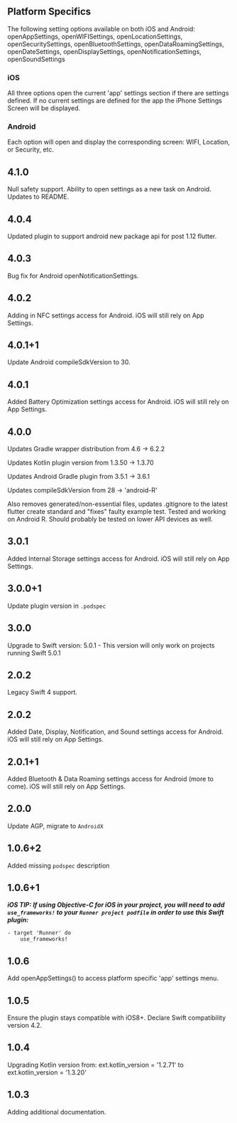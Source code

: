 ## Platform Specifics
The following setting options available on both iOS and Android: openAppSettings, openWIFISettings, openLocationSettings, openSecuritySettings, openBluetoothSettings, openDataRoamingSettings, openDateSettings, openDisplaySettings, openNotificationSettings, openSoundSettings

### iOS
All three options open the current 'app' settings section if there are settings defined.  If no current settings are defined for the app the iPhone Settings Screen will be displayed.

### Android
Each option will open and display the corresponding screen: WIFI, Location, or Security, etc.

## 4.1.0
Null safety support.
Ability to open settings as a new task on Android.
Updates to README.

## 4.0.4
Updated plugin to support android new package api for post 1.12 flutter.

## 4.0.3
Bug fix for Android openNotificationSettings.

## 4.0.2
Adding in NFC settings access for Android. iOS will still rely on App Settings.

## 4.0.1+1
Update Android compileSdkVersion to 30.

## 4.0.1
Added Battery Optimization settings access for Android.  iOS will still rely on App Settings.

## 4.0.0
Updates Gradle wrapper distribution from 4.6 -> 6.2.2

Updates Kotlin plugin version from 1.3.50 -> 1.3.70

Updates Android Gradle plugin from 3.5.1 -> 3.6.1

Updates compileSdkVersion from 28 -> 'android-R'

Also removes generated/non-essential files, updates .gitignore to the latest flutter create standard and "fixes" faulty example test. Tested and working on Android R. Should probably be tested on lower API devices as well.

## 3.0.1
Added Internal Storage settings access for Android.  iOS will still rely on App Settings.

## 3.0.0+1
Update plugin version in `.podspec`

## 3.0.0
Upgrade to Swift version: 5.0.1 - This version will only work on projects running Swift 5.0.1

## 2.0.2
Legacy Swift 4 support.

## 2.0.2
Added Date, Display, Notification, and Sound settings access for Android.  iOS will still rely on App Settings.

## 2.0.1+1
Added Bluetooth & Data Roaming settings access for Android (more to come).  iOS will still rely on App Settings.

## 2.0.0
Update AGP, migrate to `AndroidX`

## 1.0.6+2
Added missing `podspec` description

## 1.0.6+1
  ***iOS TIP: If using Objective-C for iOS in your project, you will need to add `use_frameworks!` to your `Runner project podfile` in order to use this Swift plugin:***
    
    - target 'Runner' do
        use_frameworks!

## 1.0.6

Add openAppSettings() to access platform specific 'app' settings menu.

## 1.0.5

Ensure the plugin stays compatible with iOS8+.
Declare Swift compatibility version 4.2.

## 1.0.4

Upgrading Kotlin version from: ext.kotlin_version = '1.2.71' to ext.kotlin_version = '1.3.20'


## 1.0.3

Adding additional documentation.
